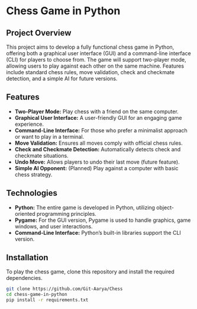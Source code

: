 # Chess Game in Python

## Project Overview
This project aims to develop a fully functional chess game in Python, offering both a graphical user interface (GUI) and a command-line interface (CLI) for players to choose from. The game will support two-player mode, allowing users to play against each other on the same machine. Features include standard chess rules, move validation, check and checkmate detection, and a simple AI for future versions.

## Features
- **Two-Player Mode:** Play chess with a friend on the same computer.
- **Graphical User Interface:** A user-friendly GUI for an engaging game experience.
- **Command-Line Interface:** For those who prefer a minimalist approach or want to play in a terminal.
- **Move Validation:** Ensures all moves comply with official chess rules.
- **Check and Checkmate Detection:** Automatically detects check and checkmate situations.
- **Undo Move:** Allows players to undo their last move (future feature).
- **Simple AI Opponent:** (Planned) Play against a computer with basic chess strategy.

## Technologies
- **Python:** The entire game is developed in Python, utilizing object-oriented programming principles.
- **Pygame:** For the GUI version, Pygame is used to handle graphics, game windows, and user interactions.
- **Command-Line Interface:** Python’s built-in libraries support the CLI version.

## Installation
To play the chess game, clone this repository and install the required dependencies.

```bash
git clone https://github.com/Git-Aarya/Chess
cd chess-game-in-python
pip install -r requirements.txt
